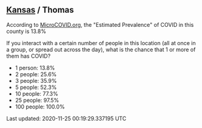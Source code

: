 
## [Kansas](/united-states/kansas) / Thomas

According to [MicroCOVID.org](http://microcovid.org),
the "Estimated Prevalence" of COVID in this county is 13.8%

If you interact with a certain number of people in this location
(all at once in a group, or spread out across the day), what is the chance that
1 or more of them has COVID?

- 1 person: 13.8%
- 2 people: 25.6%
- 3 people: 35.9%
- 5 people: 52.3%
- 10 people: 77.3%
- 25 people: 97.5%
- 100 people: 100.0%

Last updated: 2020-11-25 00:19:29.337195 UTC
